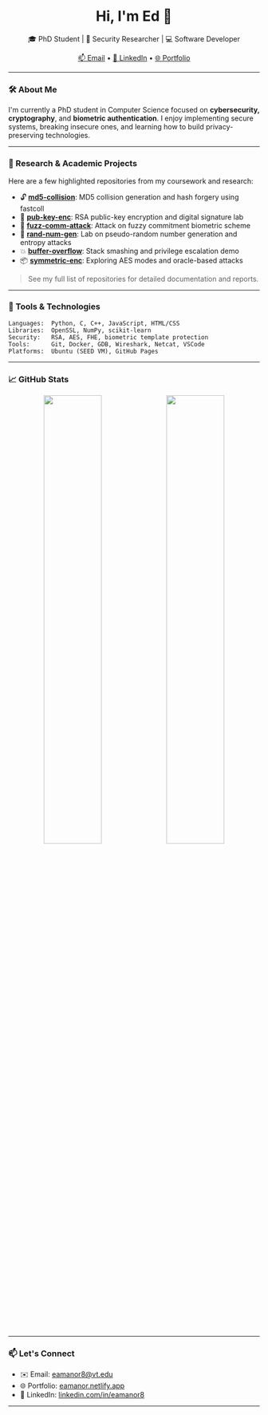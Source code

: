 <!-- Profile README for @eamanor8 -->

<h1 align="center">Hi, I'm Ed 👋</h1>
<p align="center">🎓 PhD Student | 🔐 Security Researcher | 💻 Software Developer</p>
<p align="center">
  <a href="mailto:eamanor8@vt.edu">📫 Email</a> • 
  <a href="https://www.linkedin.com/in/eamanor8">🔗 LinkedIn</a> • 
  <a href="https://eamanor.netlify.app">🌐 Portfolio</a>
</p>

---

### 🛠️ About Me

I'm currently a PhD student in Computer Science focused on **cybersecurity, cryptography**, and **biometric authentication**. I enjoy implementing secure systems, breaking insecure ones, and learning how to build privacy-preserving technologies.

---

### 🔬 Research & Academic Projects

Here are a few highlighted repositories from my coursework and research:

- 🔓 [**md5-collision**](https://github.com/eamanor8/md5-collision): MD5 collision generation and hash forgery using fastcoll  
- 🔐 [**pub-key-enc**](https://github.com/eamanor8/pub-key-enc): RSA public-key encryption and digital signature lab  
- 🧠 [**fuzz-comm-attack**](https://github.com/eamanor8/fuzz-comm-attack): Attack on fuzzy commitment biometric scheme  
- 🔑 [**rand-num-gen**](https://github.com/eamanor8/rand-num-gen): Lab on pseudo-random number generation and entropy attacks  
- 💥 [**buffer-overflow**](https://github.com/eamanor8/buffer-overflow): Stack smashing and privilege escalation demo  
- 📦 [**symmetric-enc**](https://github.com/eamanor8/symmetric-enc): Exploring AES modes and oracle-based attacks

> See my full list of repositories for detailed documentation and reports.

---

### 🧰 Tools & Technologies

```
Languages:  Python, C, C++, JavaScript, HTML/CSS
Libraries:  OpenSSL, NumPy, scikit-learn
Security:   RSA, AES, FHE, biometric template protection
Tools:      Git, Docker, GDB, Wireshark, Netcat, VSCode
Platforms:  Ubuntu (SEED VM), GitHub Pages
```

---

### 📈 GitHub Stats

<p align="center">
  <img src="https://github-readme-stats.vercel.app/api?username=eamanor8&show_icons=true&theme=default" width="48%" />
  <img src="https://github-readme-stats.vercel.app/api/top-langs/?username=eamanor8&layout=compact" width="48%" />
</p>

---

### 📫 Let's Connect

- ✉️ Email: eamanor8@vt.edu 
- 🌐 Portfolio: [eamanor.netlify.app](https://eamanor.netlify.app)  
- 💼 LinkedIn: [linkedin.com/in/eamanor8](https://www.linkedin.com/in/eamanor8)

---
